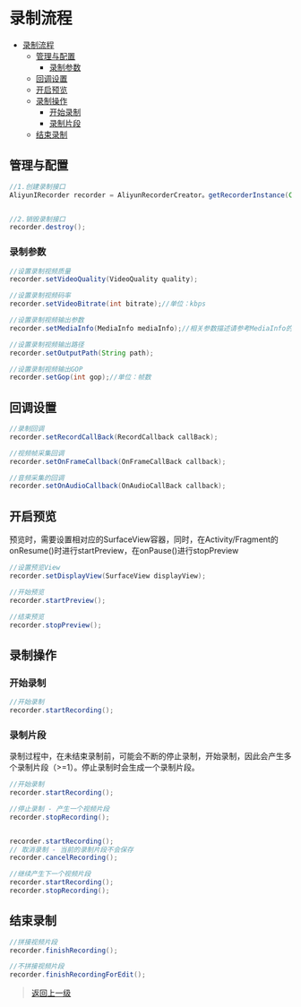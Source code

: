 # 录制流程

- [录制流程](#录制流程)
  - [管理与配置](#管理与配置)
    - [录制参数](#录制参数)
  - [回调设置](#回调设置)
  - [开启预览](#开启预览)
  - [录制操作](#录制操作)
    - [开始录制](#开始录制)
    - [录制片段](#录制片段)
  - [结束录制](#结束录制)

## 管理与配置



```Java
//1.创建录制接口
AliyunIRecorder recorder = AliyunRecorderCreator。getRecorderInstance(Context context);


//2.销毁录制接口
recorder.destroy();
```


### 录制参数


```Java
//设置录制视频质量
recorder.setVideoQuality(VideoQuality quality);

//设置录制视频码率
recorder.setVideoBitrate(int bitrate);//单位：kbps

//设置录制视频输出参数
recorder.setMediaInfo(MediaInfo mediaInfo);//相关参数描述请参考MediaInfo的接口文档

//设置录制视频输出路径
recorder.setOutputPath(String path);

//设置录制视频输出GOP
recorder.setGop(int gop);//单位：帧数


```

## 回调设置


```Java
//录制回调
recorder.setRecordCallBack(RecordCallback callBack);

//视频帧采集回调
recorder.setOnFrameCallback(OnFrameCallBack callback);

//音频采集的回调
recorder.setOnAudioCallback(OnAudioCallBack callback);
```

## 开启预览

预览时，需要设置相对应的SurfaceView容器，同时，在Activity/Fragment的onResume()时进行startPreview，在onPause()进行stopPreview


```Java
//设置预览View
recorder.setDisplayView(SurfaceView displayView);

//开始预览
recorder.startPreview();

//结束预览
recorder.stopPreview();
```

## 录制操作

### 开始录制

```Java
//开始录制
recorder.startRecording();
```

### 录制片段

录制过程中，在未结束录制前，可能会不断的停止录制，开始录制，因此会产生多个录制片段（>=1）。停止录制时会生成一个录制片段。


```Java
//开始录制
recorder.startRecording();

//停止录制 - 产生一个视频片段
recorder.stopRecording();


recorder.startRecording();
// 取消录制 - 当前的录制片段不会保存
recorder.cancelRecording();

//继续产生下一个视频片段
recorder.startRecording();
recorder.stopRecording();
```

## 结束录制


```Java
//拼接视频片段
recorder.finishRecording();

//不拼接视频片段
recorder.finishRecordingForEdit();
```

>[返回上一级](README.md)